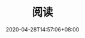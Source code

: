 ---
title: "阅读"
date: 2020-04-28T14:57:06+08:00
dropCap: false
displayCopyright: false
toc: false
gitinfo: false
---